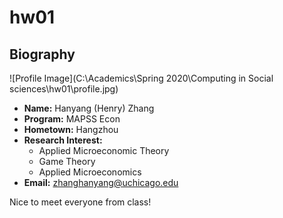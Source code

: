 # hw01

## Biography

![Profile Image](C:\Academics\Spring 2020\Computing in Social sciences\hw01\profile.jpg)
* **Name:** Hanyang (Henry) Zhang
* **Program:** MAPSS Econ
* **Hometown:** Hangzhou
* **Research Interest:**
  * Applied Microeconomic Theory
  * Game Theory
  * Applied Microeconomics
* **Email:** <zhanghanyang@uchicago.edu>

Nice to meet everyone from class!